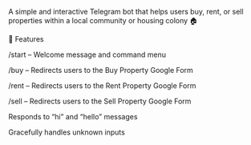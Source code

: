 A simple and interactive Telegram bot that helps users buy, rent, or sell properties within a local community or housing colony 🏠


🚀 Features

/start – Welcome message and command menu

/buy – Redirects users to the Buy Property Google Form

/rent – Redirects users to the Rent Property Google Form

/sell – Redirects users to the Sell Property Google Form

Responds to “hi” and “hello” messages

Gracefully handles unknown inputs
